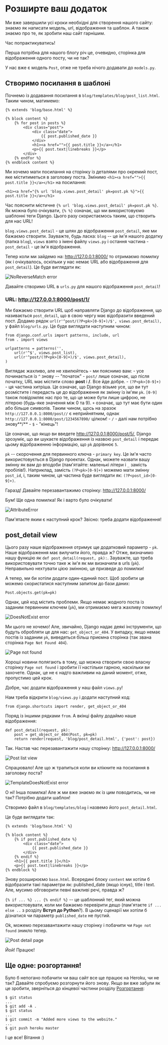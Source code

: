 # Розширте ваш додаток

Ми вже завершили усі кроки необхідні для створення нашого сайту: знаємо як написати модель, url, відображення та шаблон. А також знаємо про те, як зробити наш сайт гарнішим.

Час попрактикуватись!

Перша потрібна для нашого блогу річ це, очевидно, сторінка для відображення одного посту, чи не так?

У нас вже є модель `Post`, отже не треба нічого додавати до `models.py`.

## Створимо посилання в шаблоні

Почнемо із додавання посилання в `blog/templates/blog/post_list.html`. Таким чином, матимемо:

    {% extends 'blog/base.html' %}
    
    {% block content %}
        {% for post in posts %}
            <div class="post">
                <div class="date">
                    {{ post.published_date }}
                </div>
                <h1><a href="">{{ post.title }}</a></h1>
                <p>{{ post.text|linebreaks }}</p>
            </div>
        {% endfor %}
    {% endblock content %}
    

Ми хочемо мати посилання на сторінку із деталями про окремий пост, яке міститиметься в заголовку поста. Змінимо `<h1><a href="">{{ post.title }}</a></h1>` на посилання:

    <h1><a href="{% url 'blog.views.post_detail' pk=post.pk %}">{{ post.title }}</a></h1>
    

Час пояснити містичне `{% url 'blog.views.post_detail' pk=post.pk %}`. Як можна було очікувати, `{% %}` означає, що ми використовуємо шаблонні теги Django. Цього разу скористаємось таким, що створить для нас URL!

`blog.views.post_detail` - це шлях до відображення `post_detail`, яке ми бажаємо створити. Зауважте, будь ласка: `blog` -- це ім'я нашого додатку (папка `blog`), `views` взято з імені файлу `views.py` і остання частина - `post_detail` - це ім'я відображення.

Тепер коли ми зайдемо на: http://127.0.0.1:8000/ то отримаємо помилку (як і очікувалось, оскільки у нас немає URL або відображення для `post_detail`). Це буде виглядати як:

![NoReverseMatch error](images/no_reverse_match2.png)

Давайте створимо URL в `urls.py` для нашого відображення `post_detail`!

### URL: http://127.0.0.1:8000/post/1/

Ми бажаємо створити URL щоб направляти Django до відображення, що називається `post_detail`, що в свою чергу має відобразити введений пост. Додамо рядок `url(r'^post/(?P<pk>[0-9]+)/$', views.post_detail),` у файл `blog/urls.py`. Це буде виглядати наступним чином:

    from django.conf.urls import patterns, include, url
    from . import views
    
    urlpatterns = patterns('',
        url(r'^$', views.post_list),
        url(r'^post/(?P<pk>[0-9]+)/$', views.post_detail),
    )
    

Виглядає жахливо, але не хвилюйтесь - ми пояснимо вам: - усе починається із `^` знову -- "початок" - `post/` лише означає, що після початку, URL має містити слово **post** і **/**. Все йде добре. - `(?P<pk>[0-9]+)` - ця частина хитріша. Це означає, що Django візьме усе, що ви тут розмістите і передасть це до відображення як змінну із ім'ям `pk`. `[0-9]` також повідомляє нас про те, що це може бути лише цифрою, не літерою (будь-яке значення між 0 та 9). `+` означає, що тут має бути один або більше символів. Таким чином, щось на зразок `http://127.0.0.1:8000/post//` є неприйнятним, однак `http://127.0.0.1:8000/post/1234567890/` цілком! - `/` - далі нам потрібно знову**/** - `$` - "кінець"!

Це означає, що якщо ви введете http://127.0.0.1:8000/post/5/, Django зрозуміє, що ви шукаєте відображення із назвою `post_detail` і передає цьому відображенню інформацію, що `pk` дорівнює `5`.

`pk` -- скорочення для первинного ключа - `primary key`. Це ім'я часто використовується в Django проектах. Однак, можете назвати вашу змінну як вам до вподоби (пам'ятайте: маленькі літери і `_` замість пробілів!). Наприклад, замість `(?P<pk>[0-9]+)` можемо мати змінну `post_id`, і, таким чином, ця частина буде виглядати як: `(?P<post_id>[0-9]+)`.

Гаразд! Давайте перезавантажимо сторінку: http://127.0.0.1:8000/
    

Бум! Ще одна помилка! Як і варто було очікувати!

![AttributeError](images/attribute_error2.png)

Пам'ятаєте яким є наступний крок? Звісно: треба додати відображення!

## post_detail view

Цього разу наше відображення отримує ще додатковий параметр - `pk`. Наше відображення має вилучити його, правда ж? Отже, визначимо нашу функцію як `def post_detail(request, pk):`. Зауважте, що треба використовувати точно таке ж ім'я як ми визначили в urls (`pk`). Неправильно нехтувати цією змінною, це призведе до помилки!

А тепер, ми би хотіли додати один-єдиний пост. Щоб зробити це можемо скористатися наступним запитом до бази даних:

    Post.objects.get(pk=pk)
    

Однак, цей код містить проблеми. Якщо немає жодного поста із заданим первинним ключем (`pk`), ми отримаємо мега жахливу помилку!

![DoesNotExist error](images/does_not_exist2.png)

Ми цього не хочемо! Але, звичайно, Django надає деякі інструменти, що будуть обробляти це для нас: `get_object_or_404`. У випадку, якщо немає постів із заданим `pk`, виведеться більш приємна сторінка (так звана сторінка `Page Not Found 404`).

![Page not found](images/404_2.png)

Хороші новини полягають в тому, що можна створити свою власну сторінку `Page not found` і зробити її настільки гарною, наскільки ви захочете. Однак, це не є надто важливим на даний момент, отже, пропустимо цей крок.

Добре, час додати відображення у наш файл `views.py`!

Нам треба відкрити `blog/views.py` і додати наступний код:

    from django.shortcuts import render, get_object_or_404
    

Поряд із іншими рядками `from`. А вкінці файлу додаймо наше відображення:

    def post_detail(request, pk):
        post = get_object_or_404(Post, pk=pk)
        return render(request, 'blog/post_detail.html', {'post': post})
    

Так. Настав час перезавантажити нашу сторінку: http://127.0.0.1:8000/
    

![Post list view](images/post_list2.png)

Спрацювало! Але що ж трапиться коли ви клікните на посилання в заголовку поста?

![TemplateDoesNotExist error](images/template_does_not_exist2.png)

О ні! Інша помилка! Але ж ми вже знаємо як із цим поводитись, чи не так? Потрібно додати шаблон!

Створимо файл в `blog/templates/blog` і назвемо його `post_detail.html`.

Це буде виглядати так:

    {% extends 'blog/base.html' %}
    
    {% block content %}
        {% if post.published_date %}
            <div class="date">
                {{ post.published_date }}
            </div>
        {% endif %}
        <h1>{{ post.title }}</h1>
        <p>{{ post.text|linebreaks }}</p>
    {% endblock %}
    

Знову розширюємо `base.html`. Всередині блоку `content` ми хотіли б відобразити такі параметри як: published_date (якщо існує), title і text. Але, мусимо обговорити певні важливі речі, правда ж?

`{% if ... %} ... {% endif %}` -- це шаблонний тег, який можна використовувати, коли ми бажаємо перевірити дещо (пам'ятаєте `if ... else ..` з розділу **Вступ до Python**?). В цьому сценарії ми хотіли б дізнатися чи параметр `published_date` не пустий.

Ok, можемо перезавантажити нашу сторінку і побачити чи `Page not found` зникло тепер.

![Post detail page](images/post_detail2.png)

Йой! Працює!

## Ще одне: розгортання!

Було б непогано побачити чи ваш сайт все ще працює на Heroku, чи не так? Давайте спробуємо розгорнути його знову. Якщо ви вже забули як це зробити, зверніться до кінцевої частини розділу [Розгортання](../deploy/README.md):

    $ git status
    ...
    $ git add -A .
    $ git status
    ...
    $ git commit -m "Added more views to the website."
    ...
    $ git push heroku master
    

І це все! Вітання :)
